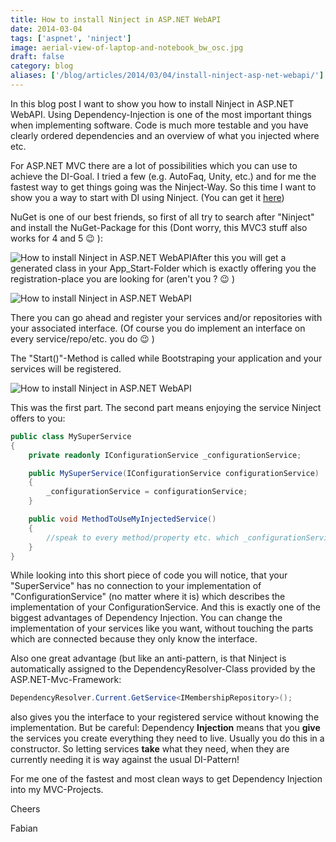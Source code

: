 ```yaml
---
title: How to install Ninject in ASP.NET WebAPI
date: 2014-03-04
tags: ['aspnet', 'ninject']
image: aerial-view-of-laptop-and-notebook_bw_osc.jpg
draft: false
category: blog
aliases: ['/blog/articles/2014/03/04/install-ninject-asp-net-webapi/']
---
```


In this blog post I want to show you how to install Ninject in ASP.NET WebAPI. Using Dependency-Injection is one of the most important things when implementing software. Code is much more testable and you have clearly ordered dependencies and an overview of what you injected where etc.

For ASP.NET MVC there are a lot of possibilities which you can use to achieve the DI-Goal. I tried a few (e.g. AutoFaq, Unity, etc.) and for me the fastest way to get things going was the Ninject-Way. So this time I want to show you a way to start with DI using Ninject. (You can get it <a href="http://ninject.codeplex.com/" target="_blank">here</a>)

NuGet is one of our best friends, so first of all try to search after "Ninject" and install the NuGet-Package for this (Dont worry, this MVC3 stuff also works for 4 and 5 😉 ):

![How to install Ninject in ASP.NET WebAPI](https://cdn.offering.solutions/img/articles/2014-03-04/b5b4e8c9-24ed-40f7-a37c-56ab94796006.png)After this you will get a generated class in your App_Start-Folder which is exactly offering you the registration-place you are looking for (aren't you ? 😉 )

![How to install Ninject in ASP.NET WebAPI](https://cdn.offering.solutions/img/articles/2014-03-04/2f654046-db9b-4b3d-a9a7-942053c18ba0.png)

There you can go ahead and register your services and/or repositories with your associated interface. (Of course you do implement an interface on every service/repo/etc. you do 😉 )

The "Start()"-Method is called while Bootstraping your application and your services will be registered.

![How to install Ninject in ASP.NET WebAPI](https://cdn.offering.solutions/img/articles/2014-03-04/5802028b-ce79-48df-bbd9-34bd6663d18c.png)

This was the first part. The second part means enjoying the service Ninject offers to you:

```csharp
public class MySuperService
{
    private readonly IConfigurationService _configurationService;

    public MySuperService(IConfigurationService configurationService)
    {
        _configurationService = configurationService;
    }

    public void MethodToUseMyInjectedService()
    {
        //speak to every method/property etc. which _configurationService gives you
    }
}
```

While looking into this short piece of code you will notice, that your "SuperService" has no connection to your implementation of "ConfigurationService" (no matter where it is) which describes the implementation of your ConfigurationService. And this is exactly one of the biggest advantages of Dependency Injection. You can change the implementation of your services like you want, without touching the parts which are connected because they only know the interface.

Also one great advantage (but like an anti-pattern, is that Ninject is automatically assigned to the DependencyResolver-Class provided by the ASP.NET-Mvc-Framework:

```csharp
DependencyResolver.Current.GetService<IMembershipRepository>();
```

also gives you the interface to your registered service without knowing the implementation. But be careful: Dependency **Injection** means that you **give** the services you create everything they need to live. Usually you do this in a constructor. So letting services **take** what they need, when they are currently needing it is way against the usual DI-Pattern!

For me one of the fastest and most clean ways to get Dependency Injection into my MVC-Projects.

Cheers

Fabian
